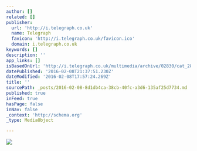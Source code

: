 ```yaml
---
author: []
related: []
publisher:
  url: 'http://i.telegraph.co.uk'
  name: Telegraph
  favicon: 'http://i.telegraph.co.uk/favicon.ico'
  domain: i.telegraph.co.uk
keywords: []
description: ''
app_links: []
isBasedOnUrl: 'http://i.telegraph.co.uk/multimedia/archive/02830/cat_2830677b.jpg'
datePublished: '2016-02-08T21:37:51.230Z'
dateModified: '2016-02-08T17:57:24.269Z'
title: ''
sourcePath: _posts/2016-02-08-8d1db4ca-38cb-40fc-a3d6-135af25d7734.md
published: true
inFeed: true
hasPage: false
inNav: false
_context: 'http://schema.org'
_type: MediaObject

---
```

<article style=""><img src="http://i.telegraph.co.uk/multimedia/archive/02830/cat_2830677b.jpg" /></article>